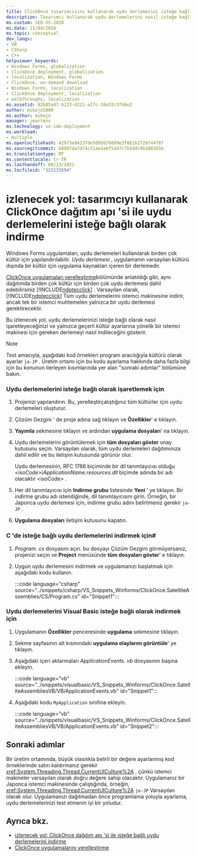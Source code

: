 ```yaml
---
title: ClickOnce tasarımcısını kullanarak uydu derlemesini isteğe bağlı olarak indirin
description: Tasarımcı kullanarak uydu derlemelerini nasıl isteğe bağlı olarak işaretleyeceğinizi ve yalnızca geçerli kültür ayarları için bir istemci makinesi için gereken derlemeyi indireceğinizi öğrenin.
ms.custom: SEO-VS-2020
ms.date: 11/04/2016
ms.topic: conceptual
dev_langs:
- VB
- CSharp
- C++
helpviewer_keywords:
- Windows Forms, globalization
- ClickOnce deployment, globalization
- localization, Windows Forms
- ClickOnce, on-demand download
- Windows Forms, localization
- ClickOnce deployment, localization
- walkthroughs, localization
ms.assetid: 82b85a47-b223-4221-a17c-38a52c3fb6e2
author: mikejo5000
ms.author: mikejo
manager: jmartens
ms.technology: vs-ide-deployment
ms.workload:
- multiple
ms.openlocfilehash: 42973e84237de5095676809e3f861b2726f44f87
ms.sourcegitcommit: 68897da7d74c31ae1ebf5d47c7b5ddc9b108265b
ms.translationtype: MT
ms.contentlocale: tr-TR
ms.lasthandoff: 08/13/2021
ms.locfileid: "122133594"
---
```

# <a name="walkthrough-download-satellite-assemblies-on-demand-with-the-clickonce-deployment-api-using-the-designer"></a>izlenecek yol: tasarımcıyı kullanarak ClickOnce dağıtım apı 'si ile uydu derlemelerini isteğe bağlı olarak indirme
Windows Forms uygulamaları, uydu derlemeleri kullanılarak birden çok kültür için yapılandırılabilir. *Uydu derlemesi* , uygulamanın varsayılan kültürü dışında bir kültür için uygulama kaynakları içeren bir derlemedir.

 [ClickOnce uygulamaları yerelleştirme](../deployment/localizing-clickonce-applications.md)bölümünde anlatıldığı gibi, aynı dağıtımda birden çok kültür için birden çok uydu derlemesi dahil edebilirsiniz [!INCLUDE[ndptecclick](../deployment/includes/ndptecclick_md.md)] . Varsayılan olarak, [!INCLUDE[ndptecclick](../deployment/includes/ndptecclick_md.md)] Tüm uydu derlemelerini istemci makinesine indirir, ancak tek bir istemci muhtemelen yalnızca bir uydu derlemesi gerektirecektir.

 Bu izlenecek yol, uydu derlemelerinizi isteğe bağlı olarak nasıl işaretleyeceğinizi ve yalnızca geçerli kültür ayarlarına yönelik bir istemci makinesi için gereken derlemeyi nasıl indileceğini gösterir.

> [!NOTE]
> Test amacıyla, aşağıdaki kod örnekleri program aracılığıyla kültürü olarak ayarlar `ja-JP` . Üretim ortamı için bu kodu ayarlama hakkında daha fazla bilgi için bu konunun ilerleyen kısımlarında yer alan "sonraki adımlar" bölümüne bakın.

### <a name="to-mark-satellite-assemblies-as-optional"></a>Uydu derlemelerini isteğe bağlı olarak işaretlemek için

1. Projenizi yapılandırın. Bu, yerelleştirçalıştığınız tüm kültürler için uydu derlemeleri oluşturur.

2. Çözüm Gezgini ' de proje adına sağ tıklayın ve **Özellikler**' e tıklayın.

3. **Yayımla** sekmesine tıklayın ve ardından **uygulama dosyaları**' na tıklayın.

4. Uydu derlemelerini görüntülemek için **tüm dosyaları göster** onay kutusunu seçin. Varsayılan olarak, tüm uydu derlemeleri dağıtımınıza dahil edilir ve bu iletişim kutusunda görünür olur.

     Uydu derlemesinin, RFC 1766 biçiminde bir dil tanımlayıcısı olduğu *\<isoCode>\ApplicationName.resources.dll* biçimde adında bir adı olacaktır \<isoCode> .

5. Her dil tanımlayıcısı için **Indirme grubu** listesinde **Yeni** ' ye tıklayın. Bir indirme grubu adı istendiğinde, dil tanımlayıcısını girin. Örneğin, bir Japonca uydu derlemesi için, indirme grubu adını belirtmeniz gerekir `ja-JP` .

6. **Uygulama dosyaları** iletişim kutusunu kapatın.

### <a name="to-download-satellite-assemblies-on-demand-in-c"></a>C 'de isteğe bağlı uydu derlemelerini indirmek için\#

1. *Program. cs* dosyasını açın. bu dosyayı Çözüm Gezgini görmüyorsanız, projenizi seçin ve **Project** menüsünde **tüm dosyaları göster**' e tıklayın.

2. Uygun uydu derlemesini indirmek ve uygulamanızı başlatmak için aşağıdaki kodu kullanın.

     :::code language="csharp" source="../snippets/csharp/VS_Snippets_Winforms/ClickOnce.SatelliteAssemblies/CS/Program.cs" id="Snippet1":::

### <a name="to-download-satellite-assemblies-on-demand-in-visual-basic"></a>Uydu derlemelerini Visual Basic isteğe bağlı olarak indirmek için

1. Uygulamanın **Özellikler** penceresinde **uygulama** sekmesine tıklayın.

2. Sekme sayfasının alt kısmındaki **uygulama olaylarını görüntüle**' ye tıklayın.

3. Aşağıdaki içeri aktarmaları *ApplicationEvents. vb* dosyasının başına ekleyin.

     :::code language="vb" source="../snippets/visualbasic/VS_Snippets_Winforms/ClickOnce.SatelliteAssembliesVB/VB/ApplicationEvents.vb" id="Snippet1":::

4. Aşağıdaki kodu `MyApplication` sınıfına ekleyin.

     :::code language="vb" source="../snippets/visualbasic/VS_Snippets_Winforms/ClickOnce.SatelliteAssembliesVB/VB/ApplicationEvents.vb" id="Snippet2":::

## <a name="next-steps"></a>Sonraki adımlar
 Bir üretim ortamında, büyük olasılıkla belirli bir değere ayarlanmış kod örneklerinde satırı kaldırmanız gerekir <xref:System.Threading.Thread.CurrentUICulture%2A> , çünkü istemci makineler varsayılan olarak doğru değere sahip olacaktır. Uygulamanız bir Japonca istemci makinesinde çalıştığında, örneğin, <xref:System.Threading.Thread.CurrentUICulture%2A> `ja-JP` Varsayılan olarak olur. Uygulamanızı dağıtmadan önce programlama yoluyla ayarlama, uydu derlemelerinizi test etmenin iyi bir yoludur.

## <a name="see-also"></a>Ayrıca bkz.
- [izlenecek yol: ClickOnce dağıtım apı 'si ile isteğe bağlı uydu derlemelerini indirme](../deployment/walkthrough-downloading-satellite-assemblies-on-demand-with-the-clickonce-deployment-api.md)
- [ClickOnce uygulamalarını yerelleştirme](../deployment/localizing-clickonce-applications.md)
